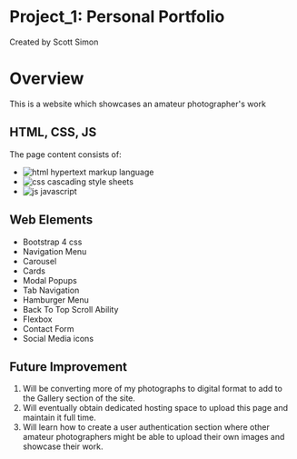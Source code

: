 # Project_1: Personal Portfolio

Created by Scott Simon 

# Overview

This is a website which showcases an amateur photographer's work

## HTML, CSS, JS

The page content consists of:
* ![html](https://i.ibb.co/NKcmWWf/html5.png) hypertext markup language
* ![css](https://i.ibb.co/yfQ7h4t/css3.jpg) cascading style sheets
* ![js](https://i.ibb.co/xf2NyDH/js.jpg) javascript

## Web Elements

* Bootstrap 4 css
* Navigation Menu
* Carousel
* Cards
* Modal Popups
* Tab Navigation
* Hamburger Menu
* Back To Top Scroll Ability
* Flexbox
* Contact Form
* Social Media icons

## Future Improvement

1. Will be converting more of my photographs to digital format to add to the Gallery section of the site.
2. Will eventually obtain dedicated hosting space to upload this page and maintain it full time.
3. Will learn how to create a user authentication section where other amateur photographers might be able to upload their own images and showcase their work.